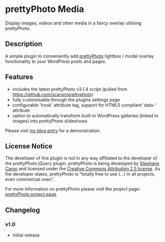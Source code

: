 # prettyPhoto Media

Display images, videos and other media in a fancy overlay utilising prettyPhoto.

## Description

A simple plugin to conveniently add [prettyPhoto](http://www.no-margin-for-errors.com/projects/prettyphoto-jquery-lightbox-clone/ "prettyPhoto project page") lightbox / modal overlay functionality to your WordPress posts and pages.

## Features

* includes the latest prettyPhoto v3.1.4 script (pulled from https://github.com/scaron/prettyphoto)
* fully customisable through the plugins settings page
* configurable 'hook' attribute tag, support for HTML5 compliant 'data-' attribute
* option to automatically transform built-in WordPress galleries (linked to images) into prettyPhoto slideshows

Please visit [my blog entry](http://binaryhideout.com/prettyphoto-media-wordpress-plugin/ "prettyPhoto Media demonstration") for a demonstration.

## License Notice

The developer of this plugin is not in any way affiliated to the developer of the prettyPhoto jQuery plugin.
prettyPhoto is being developed by [Stephane Caron](http://www.no-margin-for-errors.com) and licensed under the [Creative Commons Attribution 2.5 license](http://creativecommons.org/licenses/by/2.5/). As the developer states, prettyPhoto is "totally free to use (...) in all projects, even commercial ones".

For more information on prettyPhoto please visit the project page:
[prettyPhoto project page](http://www.no-margin-for-errors.com/projects/prettyphoto-jquery-lightbox-clone/ "prettyPhoto project page")

## Changelog

### v1.0

* initial release
